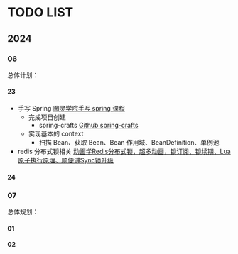 # TODO LIST

## 2024

### 06

总体计划：

#### 23

- 手写 Spring [图灵学院手写 spring 课程](https://www.bilibili.com/video/BV1r5411A7hZ/?p=5&spm_id_from=pageDriver&vd_source=435365fdb367460544380bcadef5ec1b) 
  - 完成项目创建
    - spring-crafts [Github spring-crafts](https://github.com/ColaWsl/spring-crafts)
  - 实现基本的 context
    - 扫描 Bean、获取 Bean、Bean 作用域、BeanDefinition、单例池
- redis 分布式锁相关 [动画学Redis分布式锁，超多动画，锁订阅、锁续期、Lua原子执行原理、顺便讲Sync锁升级](https://www.bilibili.com/video/BV1Yz421r74Z/?spm_id_from=333.788.top_right_bar_window_history.content.click&vd_source=435365fdb367460544380bcadef5ec1b)

#### 24

### 07

总体规划：

#### 01

#### 02